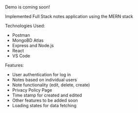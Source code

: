 Demo is coming soon!

Implemented Full Stack notes application using the MERN stack

Technologies Used:
- Postman
- MongoBD Atlas
- Express and Node.js
- React
- VS Code

Features:
- User authentication for log in
- Notes based on individual users
- Note functionality (edit, delete, create)
- Privacy Policy Page
- Time stamp for created and edited
- Other features to be added soon
- Loading states for data fetching
